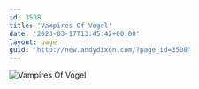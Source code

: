 ```yaml
---
id: 3508
title: 'Vampires Of Vogel'
date: '2023-03-17T13:45:42+00:00'
layout: page
guid: 'http://new.andydixon.com/?page_id=3508'
---
```


![Vampires Of Vogel](https://i0.wp.com/assets.g8x2.ldn.idrivee2-23.com/posters/Vampires%20Of%20Vogel%2001.jpg?w=1200&ssl=1 "Vampires Of Vogel")